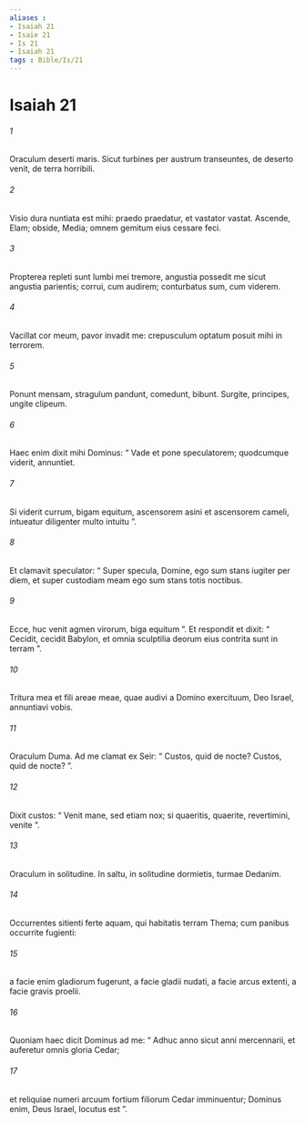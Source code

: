 ```yaml
---
aliases : 
- Isaiah 21
- Isaïe 21
- Is 21
- Isaiah 21
tags : Bible/Is/21
---
```


# Isaiah 21

###### 1
Oraculum deserti maris. Sicut turbines per austrum transeuntes, de deserto venit, de terra horribili.
###### 2
Visio dura nuntiata est mihi: praedo praedatur, et vastator vastat. Ascende, Elam; obside, Media; omnem gemitum eius cessare feci.
###### 3
Propterea repleti sunt lumbi mei tremore, angustia possedit me sicut angustia parientis; corrui, cum audirem; conturbatus sum, cum viderem.
###### 4
Vacillat cor meum, pavor invadit me: crepusculum optatum posuit mihi in terrorem.
###### 5
Ponunt mensam, stragulum pandunt, comedunt, bibunt. Surgite, principes, ungite clipeum.
###### 6
Haec enim dixit mihi Dominus: “ Vade et pone speculatorem; quodcumque viderit, annuntiet.
###### 7
Si viderit currum, bigam equitum, ascensorem asini et ascensorem cameli, intueatur diligenter multo intuitu ”.
###### 8
Et clamavit speculator: “ Super specula, Domine, ego sum stans iugiter per diem, et super custodiam meam ego sum stans totis noctibus.
###### 9
Ecce, huc venit agmen virorum, biga equitum ”. Et respondit et dixit: “ Cecidit, cecidit Babylon, et omnia sculptilia deorum eius contrita sunt in terram ”.
###### 10
Tritura mea et fili areae meae, quae audivi a Domino exercituum, Deo Israel, annuntiavi vobis.
###### 11
Oraculum Duma. Ad me clamat ex Seir: “ Custos, quid de nocte? Custos, quid de nocte? ”.
###### 12
Dixit custos: “ Venit mane, sed etiam nox; si quaeritis, quaerite, revertimini, venite ”.
###### 13
Oraculum in solitudine. In saltu, in solitudine dormietis, turmae Dedanim.
###### 14
Occurrentes sitienti ferte aquam, qui habitatis terram Thema; cum panibus occurrite fugienti:
###### 15
a facie enim gladiorum fugerunt, a facie gladii nudati, a facie arcus extenti, a facie gravis proelii.
###### 16
Quoniam haec dicit Dominus ad me: “ Adhuc anno sicut anni mercennarii, et auferetur omnis gloria Cedar; 
###### 17
et reliquiae numeri arcuum fortium filiorum Cedar imminuentur; Dominus enim, Deus Israel, locutus est ”.
